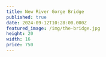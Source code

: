 ```yaml
---
title: New River Gorge Bridge
published: true
date: 2024-09-12T10:28:00.000Z
featured_image: /img/the-bridge.jpg
height: 20
width: 16
price: 750
---
```

